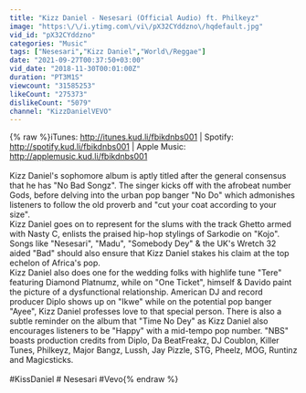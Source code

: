 ```yaml
---
title: "Kizz Daniel - Nesesari (Official Audio) ft. Philkeyz"
image: "https:\/\/i.ytimg.com\/vi\/pX32CYddzno\/hqdefault.jpg"
vid_id: "pX32CYddzno"
categories: "Music"
tags: ["Nesesari","Kizz Daniel","World\/Reggae"]
date: "2021-09-27T00:37:50+03:00"
vid_date: "2018-11-30T00:01:00Z"
duration: "PT3M1S"
viewcount: "31585253"
likeCount: "275373"
dislikeCount: "5079"
channel: "KizzDanielVEVO"
---
```

{% raw %}iTunes: <a rel="nofollow" target="blank" href="http://itunes.kud.li/fbikdnbs001">http://itunes.kud.li/fbikdnbs001</a> | Spotify: <a rel="nofollow" target="blank" href="http://spotify.kud.li/fbikdnbs001">http://spotify.kud.li/fbikdnbs001</a> | Apple Music: <a rel="nofollow" target="blank" href="http://applemusic.kud.li/fbikdnbs001">http://applemusic.kud.li/fbikdnbs001</a><br /><br />Kizz Daniel's sophomore album is aptly titled after the general consensus that he has &quot;No Bad Songz&quot;. The singer kicks off with the afrobeat number Gods, before delving into the urban pop banger &quot;No Do&quot; which admonishes listeners to follow the old proverb and &quot;cut your coat according to your size&quot;.<br />Kizz Daniel goes on to represent for the slums with the track Ghetto armed with Nasty C, enlists the praised hip-hop stylings of Sarkodie on &quot;Kojo&quot;. Songs like &quot;Nesesari&quot;, &quot;Madu&quot;, &quot;Somebody Dey&quot; &amp; the UK's Wretch 32 aided &quot;Bad&quot; should also ensure that Kizz Daniel stakes his claim at the top echelon of Africa's pop.<br />Kizz Daniel also does one for the wedding folks with highlife tune &quot;Tere&quot; featuring Diamond Platnumz, while on &quot;One Ticket&quot;, himself &amp; Davido paint the picture of a dysfunctional relationship. American DJ and record producer Diplo shows up on &quot;Ikwe&quot; while on the potential pop banger &quot;Ayee&quot;, Kizz Daniel professes love to that special person. There is also a subtle reminder on the album that &quot;Time No Dey&quot; as Kizz Daniel also encourages listeners to be &quot;Happy&quot; with a mid-tempo pop number. &quot;NBS&quot; boasts production credits from Diplo, Da BeatFreakz, DJ Coublon, Killer Tunes, Philkeyz, Major Bangz, Lussh, Jay Pizzle, STG, Pheelz, MOG, Runtinz and Magicsticks.<br /><br />#KissDaniel # Nesesari #Vevo{% endraw %}
